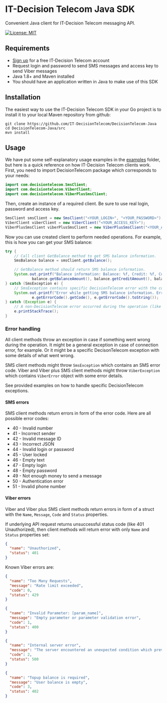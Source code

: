 IT-Decision Telecom Java SDK
===============================

Convenient Java client for IT-Decision Telecom messaging API.

[![License: MIT](https://img.shields.io/badge/License-MIT-yellow.svg)](https://opensource.org/licenses/MIT)

Requirements
-----

- [Sign up](https://web.it-decision.com/site/signup) for a free IT-Decision Telecom account
- Request login and password to send SMS messages and access key to send Viber messages
- Java 1.8+ and Maven installed
- You should have an application written in Java to make use of this SDK

Installation
-----

The easiest way to use the IT-Decision Telecom SDK in your Go project is to install it to your local Maven repository from github:

```
git clone https://github.com/IT-DecisionTelecom/DecisionTelecom-Java
cd DecisionTelecom-Java/src
mvn install
```

Usage
-----

We have put some self-explanatory usage examples in the [examples](https://github.com/IT-DecisionTelecom/DecisionTelecom-Java/tree/main/examples/src/main/java/examples) folder,
but here is a quick reference on how IT-Decision Telecom clients work.
First, you need to import DecisionTelecom package which corresponds to your needs: 

```java
import com.decisiontelecom.SmsClient;
import com.decisiontelecom.ViberClient;
import com.decisiontelecom.ViberPlusSmsClient;
```

Then, create an instance of a required client. Be sure to use real login, password and access key.

```java
SmsClient smsClient = new SmsClient("<YOUR_LOGIN>", "<YOUR_PASSWORD>");
ViberClient viberClient = new ViberClient("<YOUR_ACCESS_KEY>");
ViberPlusSmsClient viberPlusSmsClient = new ViberPlusSmsClient("<YOUR_ACCESS_KEY>");
```

Now you can use created client to perform needed operations. For example, this is how you can get your SMS balance:

```java
try {
    // Call client GetBalance method to get SMS balance information.
    SmsBalance balance = smsClient.getBalance();

    // GetBalance method should return SMS balance information.
    System.out.printf("Balance information: Balance: %f, Credit: %f, Currency: %s\n",
            balance.getBalanceAmount(), balance.getCreditAmount(), balance.getCurrency());
} catch (SmsException e) {
    // SmsException contains specific DecisionTelecom error with the code of what went wrong during the operation.
    System.out.printf("Error while getting SMS balance information. Error code: %d (%s)\n",
            e.getErrorCode().getCode(), e.getErrorCode().toString());
} catch (Exception e) {
    // A non-DecisionTelecom error occurred during the operation (like connection error)
    e.printStackTrace();
}
```

### Error handling
All client methods throw an exception in case if something went wrong during the operation. It might be a general exception in case of connection error, for example. Or it might be a specific DecisonTelecom exception with some details of what went wrong. 

SMS client methods might throw `SmsException` which contains an SMS error code.
Viber and Viber plus SMS client methods might throw `ViberException` which contains `ViberError` object with some error details.

See provided examples on how to handle specific DecisionTelecom exceptions.

#### SMS errors
SMS client methods return errors in form of the error code. Here are all possible error codes:

- 40 - Invalid number
- 41 - Incorrect sender
- 42 - Invalid message ID
- 43 - Incorrect JSON
- 44 - Invalid login or password
- 45 - User locked
- 46 - Empty text
- 47 - Empty login
- 48 - Empty password
- 49 - Not enough money to send a message
- 50 - Authentication error
- 51 - Invalid phone number

#### Viber errors
Viber and Viber plus SMS client methods return errors in form of a struct with the `Name`, `Message`, `Code` and `Status` properties.

If underlying API request returns unsuccessful status code (like 401 Unauthorized),
then client methods will return error with only `Name` and `Status` properties set:

```json
{
  "name": "Unauthorized",
  "status": 401
}
```

Known Viber errors are:

```json
{
  "name": "Too Many Requests",
  "message": "Rate limit exceeded",
  "code": 0,
  "status": 429
}
```

```json
{
  "name": "Invalid Parameter: [param_name]",
  "message": "Empty parameter or parameter validation error",
  "code": 1,
  "status": 400
}
```

```json
{
  "name": "Internal server error",
  "message": "The server encountered an unexpected condition which prevented it from fulfilling the request",
  "code": 2,
  "status": 500
}
```

```json
{
  "name": "Topup balance is required",
  "message": "User balance is empty",
  "code": 3,
  "status": 402
}
```
